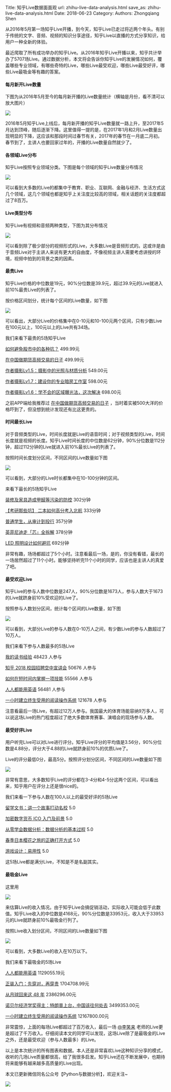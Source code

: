 Title: 知乎Live数据面面观
url: zhihu-live-data-analysis.html
save_as: zhihu-live-data-analysis.html
Date: 2018-06-23
Category:
Authors: Zhongqiang Shen

从2016年5月第一场知乎Live开播，到今天，知乎Live已走过将近两个年头。有别于传统的文字、音频、视频的知识分享途径，知乎Live以直播的方式分享知识，给用户一种全新的体验。

最近爬取了所有成功举办的知乎Live。从2016年知乎Live开播以来，知乎共计举办了5707场Live。通过数据分析，本文将会告诉你知乎Live的发展情况如何，覆盖哪些专业领域，有哪些奇特的Live，哪些Live最受欢迎，哪些Live最受好评，哪些Live最吸金等有趣的答案。




#### 每月新开Live数量

下图为从2016年5月至今的每月新开播的Live数量统计（横轴是月份，看不清可以放大图片）

![]({static}/images/v2-d91d22f820cbcd13df7f301bf43f9cb8_r.jpg)

2016年5月知乎Live上线后，每月新开播的知乎Live数量就一路上升，至2017年5月达到顶峰，随后逐渐下降。这里值得一提的是，在2017年1月和2月Live数量出现明显的下降，这应该和那段时间过春节有关，2017年的春节在一月底二月初。春节到了，主讲人也要回家过年的，开播的Live数量自然就少了。




#### 各领域Live分布

知乎Live按照专业领域分类。下图是每个领域的知乎Live数量分布情况

![]({static}/images/v2-942cf49cb275b4509772c13b1703a58b_r.jpg)

可以看到大多数的Live的都集中于教育、职业、互联网、金融与经济、生活方式这几个领域，这几个领域也都是知乎上关注度比较高的领域，相关话题的关注度都超过了8百万。




#### Live类型分布

知乎Live有视频和音频两种类型，下图为其分布情况

![]({static}/images/v2-bf1761913d6a28654ba35fda3a9facc3_r.jpg)

可以看到除了极少部分的视频形式的Live，大多数Live是音频形式的。这或许是由于音频Live对于主讲人来说有更大的自由度，不像视频主讲人需要考虑讲授的环境，视频中拍到的背景之类的因素。




#### 最贵Live

知乎Live价格的中位数是19元，90%分位数是39.9元，超过39.9元的Live就进入前10%最贵Live的列表了。

按价格区间划分，统计每个区间的Live数量，如下图

![]({static}/images/v2-ec6b9b4f5b76476918657c4808ab4172_r.jpg)

可以看出，大部分Live的价格集中在0-10元和10-100元两个区间，只有少数Live在100元以上，100元以上的Live共有34场。

我们来看下最贵的5场知乎Live

[如何避免股市中的各种坑？](https://www.zhihu.com/lives/893842955469721600)  499.99元

[在中国做期货高频交易的日子](https://www.zhihu.com/lives/865921682613891072)  499.99元

[作者摄影Lv1.5：摄影中的光照与材质分析](https://www.zhihu.com/lives/890544211793956865)  549.00元

[作者摄影Lv1.7：建设你的专业暗房工作室](https://www.zhihu.com/lives/890546314826379264)  598.00元

[作者摄影Lv1.6：学不会的区域曝光法，这次解决](https://www.zhihu.com/lives/890542532243652608)  698.00元

之前APP端给我推荐过 [在中国做期货高频交易的日子](https://www.zhihu.com/lives/865921682613891072) ，当时着实被500大洋的价格吓到了，但没想到统计发现还有比这更贵的。




#### 时间最长Live

对于音频类型的Live，时间长度就是Live的语音时间；对于视频类型的Live，时间长度就是视频的长度。知乎Live时间长度的中位数是62分钟，90%分位数是112分钟，超过112分钟的Live就进入前10%最长Live的列表了。

按照时间长度划分区间，不同区间的Live数量如下图

![]({static}/images/v2-eff8d48ce62c2fc5f92b3c3e404ac9cc_r.jpg)

可以看到，大部分的Live时长都集中在10-100分钟的区间。

来看下最长的5场知乎Live

[装修及家具造成甲醛等污染的防控](https://www.zhihu.com/lives/805891453787176960)  302分钟

[【考研那些坑】 二本如何高分考入北航](https://www.zhihu.com/lives/935181446809792512)  333分钟

[普通学生，从审计到投行](https://www.zhihu.com/lives/815217146249494528)  357分钟

[英菲尼迪走「芯」全拆解](https://www.zhihu.com/lives/919153088173056000)  378分钟

[LED 照明设计如何避坑](https://www.zhihu.com/lives/789872613613633536)  692分钟

非常有趣，场场都超过了5个小时。注意看最后一场，是的，你没有看错，最长的一场居然超过了11个小时。能够坚持听完11个小时的同学，应该也是主讲人的真爱了吧。




#### 最受欢迎Live

知乎Live的参与人数中位数是247人，90%分位数是1673人，参与人数大于1673的Live就跻身前10%受欢迎的Live了。

按照参与人数划分区间，统计每个区间的Live数量，如下图

![]({static}/images/v2-a24b524ffee7f26733a1a4aef8f5134e_r.jpg)

可以看到，大部分Live的参与人数在0-10万人之间，有少数Live的参与人数超过了10万人。

我们来看下参与人数最多的5场Live

[我的读书经验](https://www.zhihu.com/lives/757587093366009856)  48423 人参与

[知乎 2018 校园招聘空中宣讲会](https://www.zhihu.com/lives/889162560450990080)  50676 人参与

[如何在短时间内掌握一项技能](https://www.zhihu.com/lives/778982517263843328)  55566 人参与

[人人都能用英语](https://www.zhihu.com/lives/772120076848467968)  56481 人参与

[一小时建立终生受用的阅读操作系统](https://www.zhihu.com/lives/763851343583547392)  121678 人参与

注意看最后一场Live，有超过12万人参与。我国最大的体育场能容纳9万多人，可以说这场Live的热门程度超过了绝大多数体育赛事、演唱会的现场参与人数。




#### 最受好评Live

用户听完Live可以对Live进行评分。知乎Live评分的平均值是3.56分，90%分位数是4.88分，评分大于4.88的Live就跻身前10%的优质Live了。

Live的评分最低0分，最高5分。按照评分划分区间，不同区间的Live数量如下图

![]({static}/images/v2-d888f73ab923a97189e95c3735e35909_r.jpg)







非常有意思，大多数知乎Live的评分都在3-4分和4-5分这两个区间，可以看出来，知乎用户在评分上还是很nice的。

我们来看一下参与人数在100人以上的最受好评的5场Live

[留学文书：讲一个故事打动名校](https://www.zhihu.com/lives/893139172620140544)  5.0         

[加密数字货币 ICO 入门及前景](https://www.zhihu.com/lives/866307074416599040)  5.0         

[从零学会数据分析：数据分析的基本过程](https://www.zhihu.com/lives/918546107322212352)  5.0         

[春季日本樱花之旅的正确打开方式](https://www.zhihu.com/lives/818491503964987392)  5.0         

[游戏设计：易用性](https://www.zhihu.com/lives/880788993145475072)  5.0   

这5场Live都是满分Live，不知是不是名副其实。




#### 最吸金Live

这里用 

![](http://www.zhihu.com/equation?tex=%E6%94%B6%E5%85%A5+%3D+Live%E4%BB%B7%E6%A0%BC+%5Ctimes+%E5%8F%82%E4%B8%8E%E4%BA%BA%E6%95%B0) 

来估算Live的收入情况。由于知乎Live会搞促销活动，实际收入可能会低于此数值。知乎Live收入的中位数是4168元，90%分位数是33953元，收入大于33953元的Live就跻身前10%最吸金行列了。

按照Live收入划分区间，不同区间的Live数量如下图

![]({static}/images/v2-a0b4b7b46a176466f3d77ea930b04530_r.jpg)




可以看到，大多数Live的收入在10万以下。

我们来看下最吸金的5场Live

[人人都能用英语](https://www.zhihu.com/lives/772120076848467968)  1129055.19元

[正装入门：先穿对，再穿贵](https://www.zhihu.com/lives/752228199001247744)  1704708.99元

[从月球回来这 48 年](https://www.zhihu.com/lives/795679158356312064)  2386296.00元

[诺贝尔经济学奖得主：特朗普上台，中国该往何处去](https://www.zhihu.com/lives/823888660779892736)  3499353.00元

[一小时建立终生受用的阅读操作系统](https://www.zhihu.com/lives/763851343583547392)  12167800.00元

非常震惊，上面的每场Live都超过了百万收入，最后一场 [@李笑来](http://www.zhihu.com/people/e8e1b3c9f41a0528399733b96005db69) 老师的Live更是超过了千万收入。仔细阅读本文的同学可以发现，这场Live除了是最吸金的Live之外，还是最受欢迎（参与人数最多）的Live。




以上是本次统计的所有图表和数据。本人还是非常喜欢Live这种知识分享的模式，收听的几场Live质量都很高，给了我很多启发。知乎Live还在不断发展中，也期待将来能够有越来越多高质量的Live出现。




本文已更新微信同名公众号【Python与数据分析】，欢迎关注~

![]({static}/images/v2-e9b0b9b9584ccdd3ff4c96b7ecfd8a56_r.jpg)



